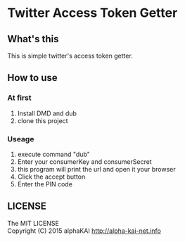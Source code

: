 # Twitter Access Token Getter

## What's this
This is simple twitter's access token getter.  
  
## How to use
### At first
1. Install DMD and dub
2. clone this project
  
### Useage
1. execute command "dub"
2. Enter your consumerKey and consumerSecret
3. this program will print the url and open it your browser
4. Click the accept button
5. Enter the PIN code
  
## LICENSE
The MIT LICENSE  
Copyright (C) 2015 alphaKAI http://alpha-kai-net.info
